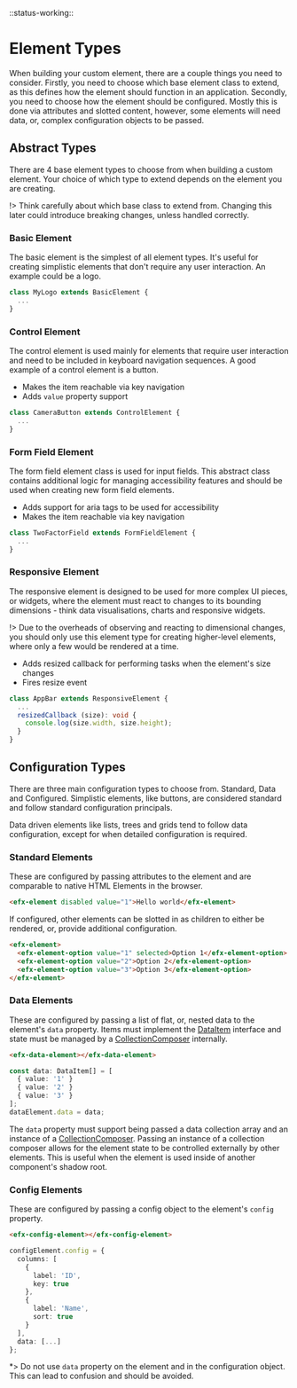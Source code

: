 <!-- 
title: Element Types
location: ./element-types
type: page
layout: default
-->

::status-working::

# Element Types

When building your custom element, there are a couple things you need to consider. Firstly, you need to choose which base element class to extend, as this defines how the element should function in an application. Secondly, you need to choose how the element should be configured. Mostly this is done via attributes and slotted content, however, some elements will need data, or, complex configuration objects to be passed.

## Abstract Types

There are 4 base element types to choose from when building a custom element. Your choice of which type to extend depends on the element you are creating.

!> Think carefully about which base class to extend from. Changing this later could introduce breaking changes, unless handled correctly.

### Basic Element

The basic element is the simplest of all element types. It's useful for creating simplistic elements that don't require any user interaction. An example could be a logo.

```typescript
class MyLogo extends BasicElement {
  ...
}
```

### Control Element

The control element is used mainly for elements that require user interaction and need to be included in keyboard navigation sequences. A good example of a control element is a button.

- Makes the item reachable via key navigation
- Adds `value` property support

```typescript
class CameraButton extends ControlElement {
  ...
}
```

### Form Field Element

The form field element class is used for input fields. This abstract class contains additional logic for managing accessibility features and should be used when creating new form field elements.

- Adds support for aria tags to be used for accessibility
- Makes the item reachable via key navigation

```typescript
class TwoFactorField extends FormFieldElement {
  ...
}
```

### Responsive Element

The responsive element is designed to be used for more complex UI pieces, or widgets, where the element must react to changes to its bounding dimensions - think data visualisations, charts and responsive widgets.

!> Due to the overheads of observing and reacting to dimensional changes, you should only use this element type for creating higher-level elements, where only a few would be rendered at a time.

- Adds resized callback for performing tasks when the element's size changes
- Fires resize event

```typescript
class AppBar extends ResponsiveElement {
  ...
  resizedCallback (size): void {
    console.log(size.width, size.height);
  }
}
```

## Configuration Types

There are three main configuration types to choose from. Standard, Data and Configured. Simplistic elements, like buttons, are considered standard and follow standard configuration principals.

Data driven elements like lists, trees and grids tend to follow data configuration, except for when detailed configuration is required.

### Standard Elements

These are configured by passing attributes to the element and are comparable to native HTML Elements in the browser.

```html
<efx-element disabled value="1">Hello world</efx-element>
```

If configured, other elements can be slotted in as children to either be rendered, or, provide additional configuration.

```html
<efx-element>
  <efx-element-option value="1" selected>Option 1</efx-element-option>
  <efx-element-option value="2">Option 2</efx-element-option>
  <efx-element-option value="3">Option 3</efx-element-option>
</efx-element>
```

### Data Elements

These are configured by passing a list of flat, or, nested data to the element's `data` property. Items must implement the [DataItem](#) interface and state must be managed by a [CollectionComposer](#) internally.

```html
<efx-data-element></efx-data-element>
```

```typescript
const data: DataItem[] = [
  { value: '1' }
  { value: '2' }
  { value: '3' }
];
dataElement.data = data;
```

The `data` property must support being passed a data collection array and an instance of a [CollectionComposer](#). Passing an instance of a collection composer allows for the element state to be controlled externally by other elements. This is useful when the element is used inside of another component's shadow root.

### Config Elements

These are configured by passing a config object to the element's `config` property.

```html
<efx-config-element></efx-config-element>
```

```typescript
configElement.config = {
  columns: [
    {
      label: 'ID',
      key: true
    },
    {
      label: 'Name',
      sort: true
    }
  ],
  data: [...]
};
```

*> Do not use `data` property on the element and in the configuration object. This can lead to confusion and should be avoided.